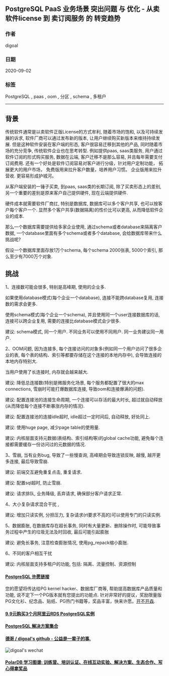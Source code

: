 ## PostgreSQL PaaS 业务场景 突出问题 与 优化 - 从卖软件license 到 卖订阅服务 的 转变趋势    
    
### 作者    
digoal    
    
### 日期    
2020-09-02    
    
### 标签    
PostgreSQL , paas , oom , 分区 , schema , 多租户     
    
----    
    
## 背景    
传统软件通常是以卖软件正版License的方式牟利, 随着市场的饱和, 以及可持续发展的诉求, 软件厂商可以通过发布新的版本, 让用户继续购买新版本来维持持续发展. 但是这种软件安装在客户端的形态, 客户很容易迁移到其他的产品, 同时随着市场的充分竞争, 传统软件企业也在思考转型. 例如提供paas, saas类服务, 用户通过软件订阅的形式购买服务, 数据在云端, 客户迁移不是那么容易, 并且每年需要支付订阅费用. 还有一个好处是软件订阅容易对客户进行分级，针对用户定制功能， 拓展更大的用户市场， 免费版用来拉升客户数量，培养用户习惯。 企业版用来拉升营收. 更容易形成护城河。         
    
从客户端安装的一锤子买卖, 到paas, saas类的长期订阅, 除了买卖形态上的差别, 另一个重要的差别是原来客户自己提供硬件, 现在云端提供硬件.     
    
硬件成本就需要软件厂商扛, 特别是数据库, 数据库可以多个客户共享, 也可以按客户每个客户一个.  显然多个客户共享(数据隔离)的性价比可以更高, 从而降低软件企业的成本.    
    
那么一个数据库需要提供给多家企业使用, 通过schema或者database来隔离客户数据, 一个database里面有多个schema或者多个database, 会给数据库带来什么挑战呢?    
    
假设一个数据库里面存放1万个schema, 每个schema 2000张表, 5000个索引, 那么至少有7000万个对象.     
    
## 挑战    
1、连接数可能会很多, 特别是高峰期, 使用的企业多.     
    
如果使用database模式(每个企业一个database), 连接不能跨database复用, 连接数的需求会更多.    
    
使用schema模式(每个企业一个schema), 并且使用同一个user连接数据库的话, 连接可以跨企业复用, 需要的连接比database模式会少很多.    
    
建议: schema模式, 同一个用户. 不同业务可以使用不同用户. 同一业务建议同一用户.    
    
2、OOM问题, 因为连接多, 每个连接访问的对象多(例如同一个用户访问了很多企业的表, 每个表的结构、索引等都要存储在这个连接的本地内存中), 会导致连接的本地内存特别大.    
    
当用户使用了长连接时, 内存就会越来越大.    
    
建议: 降低总连接数(特别是微服务化场景, 每个服务都配置了很大的max connections, 雪崩时可能打爆数据库连接, 导致oom和连接爆满的问题).     
    
建议: 配置连接池的连接生命周期, 一个连接可以存活的最大时长, 超过就自动释放(从而降低每个连接不断暴涨内存的情况).    
    
建议: 配置连接池的连接idle超时, idle超过一定时间后, 自动释放, 好处同上.     
    
建议: 使用huge page, 减少page table的使用量.    
    
建议: 内核层面支持元数据(表结构、索引结构等)的global cache功能, 避免每个连接都需要缓存一份访问过的元数据的情况.     
    
3、雪崩, 当有业务bug, 导致了一些慢查询, 高峰期会导致连锁反映, 越慢, 越开更多连接, 最后导致雪崩.     
    
建议: 前端交互避免重复点击, 重复请求.    
    
建议: 配置sql超时, 防止雪崩.    
    
建议: 请求排队, 业务降级, 丢弃请求, 确保部分客户请求正常.     
    
4、大小复杂请求混合干扰 ,     
    
建议: 增加只读实例, 分担压力, 复杂请求(rt要求不高的)可以使用专门的只读实例.     
    
5、数据膨胀, 在数据库存在超长事务, 同时有大量更新、删除操作时, 可能导致事务过程中产生的垃圾无法及时回收, 最后可能引起膨胀    
    
建议: 避免长事务, 注意检查膨胀情况, 使用pg_repack缩小膨胀.    
    
6、不同的客户相互干扰    
    
建议: 内核层面支持多租户的功能, 包括: 隔离、流量控制、资源控制    
    
    
    
  
#### [PostgreSQL 许愿链接](https://github.com/digoal/blog/issues/76 "269ac3d1c492e938c0191101c7238216")
您的愿望将传达给PG kernel hacker、数据库厂商等, 帮助提高数据库产品质量和功能, 说不定下一个PG版本就有您提出的功能点. 针对非常好的提议，奖励限量版PG文化衫、纪念品、贴纸、PG热门书籍等，奖品丰富，快来许愿。[开不开森](https://github.com/digoal/blog/issues/76 "269ac3d1c492e938c0191101c7238216").  
  
  
#### [9.9元购买3个月阿里云RDS PostgreSQL实例](https://www.aliyun.com/database/postgresqlactivity "57258f76c37864c6e6d23383d05714ea")
  
  
#### [PostgreSQL 解决方案集合](https://yq.aliyun.com/topic/118 "40cff096e9ed7122c512b35d8561d9c8")
  
  
#### [德哥 / digoal's github - 公益是一辈子的事.](https://github.com/digoal/blog/blob/master/README.md "22709685feb7cab07d30f30387f0a9ae")
  
  
![digoal's wechat](../pic/digoal_weixin.jpg "f7ad92eeba24523fd47a6e1a0e691b59")
  
  
#### [PolarDB 学习图谱: 训练营、培训认证、在线互动实验、解决方案、生态合作、写心得拿奖品](https://www.aliyun.com/database/openpolardb/activity "8642f60e04ed0c814bf9cb9677976bd4")
  
